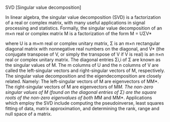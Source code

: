 SVD [Singular value decomposition]

In linear algebra, the singular value decomposition (SVD) is a factorization of a real or complex matrix, with many useful applications in signal processing and statistics.
Formally, the singular value decomposition of an m×n real or complex matrix M is a factorization of the form
M = UΣV*

where U is a m×m real or complex unitary matrix, Σ is an m×n rectangular diagonal matrix with nonnegative real numbers on the diagonal, and V* (the conjugate transpose of V, or simply the transpose of V if V is real) is an n×n real or complex unitary matrix. The diagonal entries Σi,i of Σ are known as the singular values of M. The m columns of U and the n columns of V are called the left-singular vectors and right-singular vectors of M, respectively.
The singular value decomposition and the eigendecomposition are closely related. Namely:
The left-singular vectors of M are eigenvectors of MM*.
The right-singular vectors of M are eigenvectors of M*M.
The non-zero singular values of M (found on the diagonal entries of Σ) are the square roots of the non-zero eigenvalues of both M*M and MM*.
Applications which employ the SVD include computing the pseudoinverse, least squares fitting of data, matrix approximation, and determining the rank, range and null space of a matrix.
